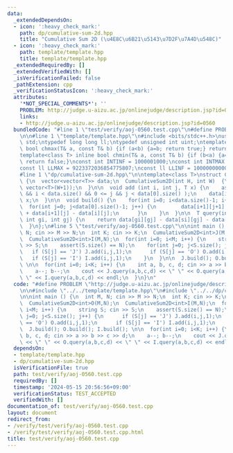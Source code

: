 ```yaml
---
data:
  _extendedDependsOn:
  - icon: ':heavy_check_mark:'
    path: dp/cumulative-sum-2d.hpp
    title: "Cumulative Sum 2D (\u4E8C\u6B21\u5143\u7D2F\u7A4D\u548C)"
  - icon: ':heavy_check_mark:'
    path: template/template.hpp
    title: template/template.hpp
  _extendedRequiredBy: []
  _extendedVerifiedWith: []
  _isVerificationFailed: false
  _pathExtension: cpp
  _verificationStatusIcon: ':heavy_check_mark:'
  attributes:
    '*NOT_SPECIAL_COMMENTS*': ''
    PROBLEM: http://judge.u-aizu.ac.jp/onlinejudge/description.jsp?id=0560
    links:
    - http://judge.u-aizu.ac.jp/onlinejudge/description.jsp?id=0560
  bundledCode: "#line 1 \"test/verify/aoj-0560.test.cpp\"\n#define PROBLEM \"http://judge.u-aizu.ac.jp/onlinejudge/description.jsp?id=0560\"\
    \n\n#line 1 \"template/template.hpp\"\n#include <bits/stdc++.h>\nusing namespace\
    \ std;\ntypedef long long ll;\ntypedef unsigned int uint;\ntemplate<class T> inline\
    \ bool chmax(T& a, const T& b) {if (a<b) {a=b; return true;} return false;}\n\
    template<class T> inline bool chmin(T& a, const T& b) {if (b<a) {a=b; return true;}\
    \ return false;}\nconst int INTINF = 1000001000;\nconst int INTMAX = 2147483647;\n\
    const ll LLMAX = 9223372036854775807;\nconst ll LLINF = 1000000000000000000;\n\
    #line 1 \"dp/cumulative-sum-2d.hpp\"\n\ntemplate<class T>\nstruct CumulativeSum2D\
    \ {\n  vector<vector<T>> data;\n  CumulativeSum2D(int H, int W)  {\n    data.resize(H+1,\
    \ vector<T>(W+1));\n  }\n\n  void add (int i, int j, T x) {\n    assert(0 <= i\
    \ && i < data.size() && 0 <= j && j < data[0].size() );\n    data[i+1][j+1] +=\
    \ x;\n  }\n\n  void build() {\n    for(int i=0; i<data.size()-1; i++) {\n    \
    \  for(int j=0; j<data[0].size()-1; j++) {\n        data[i+1][j+1] += data[i][j+1]\
    \ + data[i+1][j] - data[i][j];\n      }\n    }\n  }\n\n  T query(int si, int sj,\
    \ int gi, int gj) {\n    return data[gi][gj] - data[si][gj] - data[gi][sj] + data[si][sj];\n\
    \  }\n};\n#line 5 \"test/verify/aoj-0560.test.cpp\"\n\nint main () {\n  int M,\
    \ N; cin >> M >> N;\n  int K; cin >> K;\n  CumulativeSum2D<int>J(M,N);\n  CumulativeSum2D<int>O(M,N);\n\
    \  CumulativeSum2D<int>I(M,N);\n  for(int i=0; i<M; i++) {\n    string S; cin\
    \ >> S;\n    assert(S.size() == N);\n    for(int j=0; j<S.size(); j++) {\n   \
    \   if (S[j] == 'J') J.add(i,j,1);\n      if (S[j] == 'O') O.add(i,j,1);\n   \
    \   if (S[j] == 'I') I.add(i,j,1);\n    }\n  }\n\n  J.build(); O.build(); I.build();\
    \ \n\n  for(int i=0; i<K; i++) {\n    int a, b, c, d; cin >> a >> b >> c >> d;\n\
    \    a--; b--;\n    cout << J.query(a,b,c,d) << \" \" << O.query(a,b,c,d) << \"\
    \ \" << I.query(a,b,c,d) << endl;\n  }\n}\n"
  code: "#define PROBLEM \"http://judge.u-aizu.ac.jp/onlinejudge/description.jsp?id=0560\"\
    \n\n#include \"../../template/template.hpp\"\n#include \"../../dp/cumulative-sum-2d.hpp\"\
    \n\nint main () {\n  int M, N; cin >> M >> N;\n  int K; cin >> K;\n  CumulativeSum2D<int>J(M,N);\n\
    \  CumulativeSum2D<int>O(M,N);\n  CumulativeSum2D<int>I(M,N);\n  for(int i=0;\
    \ i<M; i++) {\n    string S; cin >> S;\n    assert(S.size() == N);\n    for(int\
    \ j=0; j<S.size(); j++) {\n      if (S[j] == 'J') J.add(i,j,1);\n      if (S[j]\
    \ == 'O') O.add(i,j,1);\n      if (S[j] == 'I') I.add(i,j,1);\n    }\n  }\n\n\
    \  J.build(); O.build(); I.build(); \n\n  for(int i=0; i<K; i++) {\n    int a,\
    \ b, c, d; cin >> a >> b >> c >> d;\n    a--; b--;\n    cout << J.query(a,b,c,d)\
    \ << \" \" << O.query(a,b,c,d) << \" \" << I.query(a,b,c,d) << endl;\n  }\n}"
  dependsOn:
  - template/template.hpp
  - dp/cumulative-sum-2d.hpp
  isVerificationFile: true
  path: test/verify/aoj-0560.test.cpp
  requiredBy: []
  timestamp: '2024-05-15 20:56:56+09:00'
  verificationStatus: TEST_ACCEPTED
  verifiedWith: []
documentation_of: test/verify/aoj-0560.test.cpp
layout: document
redirect_from:
- /verify/test/verify/aoj-0560.test.cpp
- /verify/test/verify/aoj-0560.test.cpp.html
title: test/verify/aoj-0560.test.cpp
---
```

